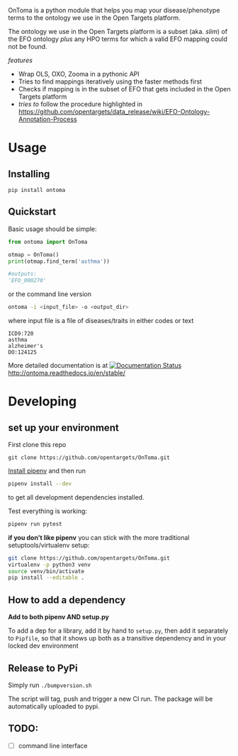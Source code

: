 OnToma is a python module that helps you map your disease/phenotype terms to the
ontology we use in the Open Targets platform. 

The ontology we use in the Open Targets platform is a subset (aka. _slim_) of 
the EFO ontology _plus_ any HPO terms for which a valid EFO mapping could
not be found.


*features*

- Wrap OLS, OXO, Zooma in a pythonic API
- Tries to find mappings iteratively using the faster methods first
- Checks if mapping is in the subset of EFO that gets included in the 
Open Targets platform
- *tries to* follow the procedure highlighted in https://github.com/opentargets/data_release/wiki/EFO-Ontology-Annotation-Process

# Usage

## Installing

`pip install ontoma`

## Quickstart

Basic usage should be simple:

```python
from ontoma import OnToma

otmap = OnToma()
print(otmap.find_term('asthma'))

#outputs:
'EFO_000270'
```

or the command line version

```sh
ontoma -i <input_file> -o <output_dir>
```

where input file is a file of diseases/traits in either codes or text

```
ICD9:720
asthma
alzheimer's
DO:124125
```

More detailed documentation is at [![Documentation Status](https://readthedocs.org/projects/ontoma/badge/?version=latest)](http://ontoma.readthedocs.io/en/latest/?badge=latest)
http://ontoma.readthedocs.io/en/stable/

# Developing

## set up your environment
First clone this repo

```
git clone https://github.com/opentargets/OnToma.git
```

[Install pipenv](https://pipenv.readthedocs.io/en/latest/install/#homebrew-installation-of-pipenv) and then run
```sh
pipenv install --dev
```
to get all development dependencies installed. 

Test everything is working:
```sh
pipenv run pytest
```

**if you don't like pipenv** you can stick with the more traditional
setuptools/virtualenv setup:

```sh
git clone https://github.com/opentargets/OnToma.git
virtualenv -p python3 venv
source venv/bin/activate
pip install --editable .
```

## How to add a dependency

**Add to both pipenv AND setup.py**

To add a dep for a library, add it by hand to `setup.py`, then add it separately
to `Pipfile`, so that it shows up both as a transitive dependency and in your
locked dev environment

## Release to PyPi

Simply run `./bumpversion.sh`

The script will tag, push and trigger a new CI run. 
The package will be automatically uploaded to pypi. 

## TODO:


- [ ] command line interface